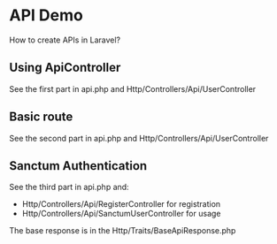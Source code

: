 # API Demo

How to create APIs in Laravel?

## Using ApiController

See the first part in api.php and Http/Controllers/Api/UserController

## Basic route

See the second part in api.php and Http/Controllers/Api/UserController

## Sanctum Authentication

See the third part in api.php and:

- Http/Controllers/Api/RegisterController for registration
- Http/Controllers/Api/SanctumUserController for usage

The base response is in the Http/Traits/BaseApiResponse.php


